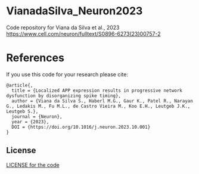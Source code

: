[Paper_link]: https://www.cell.com/neuron/fulltext/S0896-6273(23)00757-2
[license]: https://github.com/SilviaVianaSilva/VianadaSilva_Neuron2023/blob/main/LICENSE


# VianadaSilva_Neuron2023

Code repository for Viana da Silva et al., 2023
https://www.cell.com/neuron/fulltext/S0896-6273(23)00757-2

# References

If you use this code for your research please cite:

```
@article{,
  title = {Localized APP expression results in progressive network dysfunction by disorganizing spike timing},
  author = {Viana da Silva S., Haberl M.G., Gaur K., Patel R., Narayan G., Ledakis M., Fu M.L., de Castro Vieira M., Koo E.H., Leutgeb J.K., Leutgeb S.},
  journal = {Neuron},
  year = {2023},
  DOI = {https://doi.org/10.1016/j.neuron.2023.10.001}
}
```

## License

[LICENSE for the code][license]
